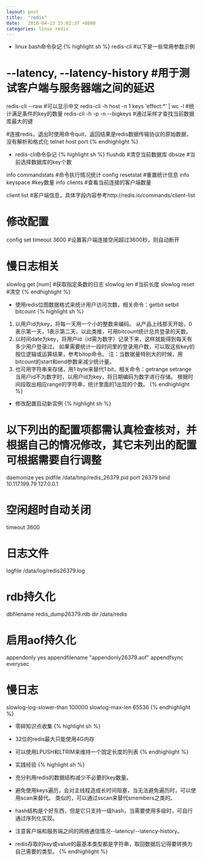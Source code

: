 ```yaml
---
layout: post
title:  "redis"
date:   2016-04-13 15:02:37 +0800
categories: linux redis
---
```


* linux bash命令杂记
{% highlight sh %}
redis-cli #以下是一些常用参数示例
# --latency, --latency-history #用于测试客户端与服务器端之间的延迟

redis-cli --raw #可以显示中文
redis-cli -h host -n 1 keys 'effect:*' | wc -l #统计满足条件的key的数量
redis-cli -h <host> -p <port> -n <db> --bigkeys #通过采样才查找当前数据库最大的键

#连接redis，退出时使用命令quit，返回结果是redis数据传输协议的原始数据，没有解析和格式化
telnet host port
{% endhighlight %}

* redis-cli命令杂记
{% highlight sh %}
flushdb #清空当前数据库
dbsize #当前选择数据库的key个数

info commandstats #命令执行情况统计
config resetstat #重置统计信息
info keyspace #key数量
info clients #查看当前连接的客户端数量

client list #客户端信息，具体字段内容参考http://redis.io/commands/client-list

# 修改配置
config set timeout 3600 #设置客户端连接空闲超过3600秒，则自动断开

# 慢日志相关
slowlog get [num] #获取指定条数的日志
slowlog len #当前长度
slowlog reset #清空
{% endhighlight %}

* 使用redis位图数据格式来统计用户访问次数，相关命令：getbit setbit bitcount
{% highlight sh %}
1. 以用户id为key，将每一天用一个小的整数来编码。
   从产品上线那天开始，0表示第一天，1表示第二天，以此类推，可用bitcount统计总共登录的天数。
2. 以时间date为key，将用户id（id需为数字）记录下来，这样就能得到每天有多少用户登录过。
   如果需要统计一段时间里的登录用户数，可以取这些key的按位逻辑或运算结果，参考bitop命令。
   注：当数据量特别大的时候，用bitcount的start和end参数来减少统计量。
3. 也可用字符串来存储，用1 byte来替代1 bit，相关命令：getrange setrange
   当用户id不为数字时，以用户id为key，将日期编码为数字进行存储。
   根据时间段取出相应range的字符串，统计里面的1出现的个数。
{% endhighlight %}

* 修改配置启动新实例
{% highlight sh %}
# 以下列出的配置项都需认真检查核对，并根据自己的情况修改，其它未列出的配置可根据需要自行调整
daemonize yes
pidfile /data/tmp/redis_26379.pid
port 26379
bind 10.117.199.79 127.0.0.1

# 空闲超时自动关闭
timeout 3600

# 日志文件
logfile /data/log/redis26379.log

# rdb持久化
dbfilename redis_dump26379.rdb
dir /data/redis

# 启用aof持久化
appendonly yes
appendfilename "appendonly26379.aof"
appendfsync everysec

# 慢日志
slowlog-log-slower-than 100000
slowlog-max-len 65536
{% endhighlight %}

* 零碎知识点收集
{% highlight sh %}
* 32位的redis最大只能使用4G内存
* 可以使用LPUSH和LTRIM来维持一个固定长度的列表
{% endhighlight %}

* 实践经验
{% highlight sh %}
* 充分利用redis的数据结构减少不必要的key数量。
* 避免使用keys遍历，会对主线程造成长时间阻塞，当无法避免遍历时，可以使用scan来替代。
  类似的，可以通过sscan来替代smembers之类的。
* hash结构是个好东西，但是它只支持一级hash，当需要使用多级时，可自行通过序列化实现。
* 注意客户端和服务端之间的网络通信情况--latency/--latency-history。
* redis存取的key或value的最基本类型都是字符串，取回数据后记得要转换为自己需要的类型。
{% endhighlight %}
